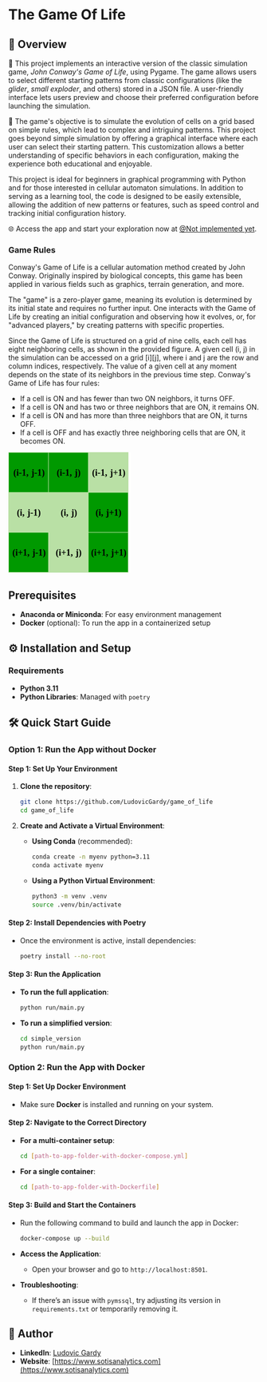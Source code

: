 # The Game Of Life

## 📄 Overview


🏡 This project implements an interactive version of the classic simulation game, *John Conway's Game of Life*, using Pygame. The game allows users to select different starting patterns from classic configurations (like the *glider*, *small exploder*, and others) stored in a JSON file. A user-friendly interface lets users preview and choose their preferred configuration before launching the simulation.

🤔 The game's objective is to simulate the evolution of cells on a grid based on simple rules, which lead to complex and intriguing patterns. This project goes beyond simple simulation by offering a graphical interface where each user can select their starting pattern. This customization allows a better understanding of specific behaviors in each configuration, making the experience both educational and enjoyable.

This project is ideal for beginners in graphical programming with Python and for those interested in cellular automaton simulations. In addition to serving as a learning tool, the code is designed to be easily extensible, allowing the addition of new patterns or features, such as speed control and tracking initial configuration history.

🌐 Access the app and start your exploration now at [@Not implemented yet](https://wikipedia.com).

### Game Rules
Conway's Game of Life is a cellular automation method created by John Conway. Originally inspired by biological concepts, this game has been applied in various fields such as graphics, terrain generation, and more.

The "game" is a zero-player game, meaning its evolution is determined by its initial state and requires no further input. One interacts with the Game of Life by creating an initial configuration and observing how it evolves, or, for "advanced players," by creating patterns with specific properties.

Since the Game of Life is structured on a grid of nine cells, each cell has eight neighboring cells, as shown in the provided figure. A given cell (i, j) in the simulation can be accessed on a grid [i][j], where i and j are the row and column indices, respectively. The value of a given cell at any moment depends on the state of its neighbors in the previous time step. Conway's Game of Life has four rules:

- If a cell is ON and has fewer than two ON neighbors, it turns OFF.
- If a cell is ON and has two or three neighbors that are ON, it remains ON.
- If a cell is ON and has more than three neighbors that are ON, it turns OFF.
- If a cell is OFF and has exactly three neighboring cells that are ON, it becomes ON.

![Image1](images/image1.png)

## Prerequisites

- **Anaconda or Miniconda**: For easy environment management
- **Docker** (optional): To run the app in a containerized setup

## ⚙️ Installation and Setup

### Requirements
- **Python 3.11**
- **Python Libraries**: Managed with `poetry`

## 🛠️ Quick Start Guide

### Option 1: Run the App without Docker

#### Step 1: Set Up Your Environment

1. **Clone the repository**:
    ```bash
    git clone https://github.com/LudovicGardy/game_of_life
    cd game_of_life
    ```

2. **Create and Activate a Virtual Environment**:
   - **Using Conda** (recommended):
       ```bash
       conda create -n myenv python=3.11
       conda activate myenv
       ```

   - **Using a Python Virtual Environment**:
       ```bash
       python3 -m venv .venv
       source .venv/bin/activate
       ```

#### Step 2: Install Dependencies with Poetry

- Once the environment is active, install dependencies:
    ```bash
    poetry install --no-root
    ```

#### Step 3: Run the Application

- **To run the full application**:
    ```bash
    python run/main.py
    ```

- **To run a simplified version**:
    ```bash
    cd simple_version
    python run/main.py
    ```

### Option 2: Run the App with Docker

#### Step 1: Set Up Docker Environment

- Make sure **Docker** is installed and running on your system.

#### Step 2: Navigate to the Correct Directory

- **For a multi-container setup**:
    ```bash
    cd [path-to-app-folder-with-docker-compose.yml]
    ```

- **For a single container**:
    ```bash
    cd [path-to-app-folder-with-Dockerfile]
    ```

#### Step 3: Build and Start the Containers

- Run the following command to build and launch the app in Docker:
    ```bash
    docker-compose up --build
    ```

- **Access the Application**:
    - Open your browser and go to `http://localhost:8501`.

- **Troubleshooting**:
    - If there’s an issue with `pymssql`, try adjusting its version in `requirements.txt` or temporarily removing it.

## 👤 Author

- **LinkedIn**: [Ludovic Gardy](https://www.linkedin.com/in/ludovic-gardy/)
- **Website**: [https://www.sotisanalytics.com](https://www.sotisanalytics.com)
